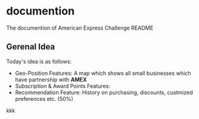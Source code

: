 # documention
The documention of American Express Challenge README

## Gerenal Idea
Today's idea is as follows:
* Geo-Position Features: A map which shows all small businesses which have partnership with **AMEX**
* Subscription & Award Points Features:
* Recommendation Feature: History on purchasing, discounts, custmized preferences etc. (50%)

kkk



